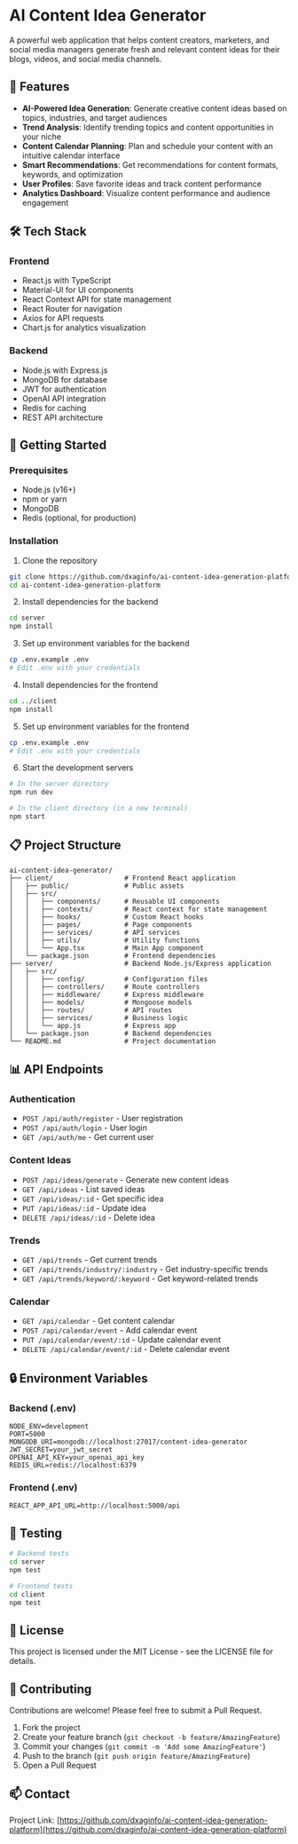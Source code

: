 # AI Content Idea Generator

A powerful web application that helps content creators, marketers, and social media managers generate fresh and relevant content ideas for their blogs, videos, and social media channels.

## 🌟 Features

- **AI-Powered Idea Generation**: Generate creative content ideas based on topics, industries, and target audiences
- **Trend Analysis**: Identify trending topics and content opportunities in your niche
- **Content Calendar Planning**: Plan and schedule your content with an intuitive calendar interface
- **Smart Recommendations**: Get recommendations for content formats, keywords, and optimization
- **User Profiles**: Save favorite ideas and track content performance
- **Analytics Dashboard**: Visualize content performance and audience engagement

## 🛠️ Tech Stack

### Frontend
- React.js with TypeScript
- Material-UI for UI components
- React Context API for state management
- React Router for navigation
- Axios for API requests
- Chart.js for analytics visualization

### Backend
- Node.js with Express.js
- MongoDB for database
- JWT for authentication
- OpenAI API integration
- Redis for caching
- REST API architecture

## 🚀 Getting Started

### Prerequisites
- Node.js (v16+)
- npm or yarn
- MongoDB
- Redis (optional, for production)

### Installation

1. Clone the repository
```bash
git clone https://github.com/dxaginfo/ai-content-idea-generation-platform.git
cd ai-content-idea-generation-platform
```

2. Install dependencies for the backend
```bash
cd server
npm install
```

3. Set up environment variables for the backend
```bash
cp .env.example .env
# Edit .env with your credentials
```

4. Install dependencies for the frontend
```bash
cd ../client
npm install
```

5. Set up environment variables for the frontend
```bash
cp .env.example .env
# Edit .env with your credentials
```

6. Start the development servers
```bash
# In the server directory
npm run dev

# In the client directory (in a new terminal)
npm start
```

## 📋 Project Structure

```
ai-content-idea-generator/
├── client/                  # Frontend React application
│   ├── public/              # Public assets
│   ├── src/
│   │   ├── components/      # Reusable UI components
│   │   ├── contexts/        # React context for state management
│   │   ├── hooks/           # Custom React hooks
│   │   ├── pages/           # Page components
│   │   ├── services/        # API services
│   │   ├── utils/           # Utility functions
│   │   └── App.tsx          # Main App component
│   └── package.json         # Frontend dependencies
├── server/                  # Backend Node.js/Express application
│   ├── src/
│   │   ├── config/          # Configuration files
│   │   ├── controllers/     # Route controllers
│   │   ├── middleware/      # Express middleware
│   │   ├── models/          # Mongoose models
│   │   ├── routes/          # API routes
│   │   ├── services/        # Business logic
│   │   └── app.js           # Express app
│   └── package.json         # Backend dependencies
└── README.md                # Project documentation
```

## 📊 API Endpoints

### Authentication
- `POST /api/auth/register` - User registration
- `POST /api/auth/login` - User login
- `GET /api/auth/me` - Get current user

### Content Ideas
- `POST /api/ideas/generate` - Generate new content ideas
- `GET /api/ideas` - List saved ideas
- `GET /api/ideas/:id` - Get specific idea
- `PUT /api/ideas/:id` - Update idea
- `DELETE /api/ideas/:id` - Delete idea

### Trends
- `GET /api/trends` - Get current trends
- `GET /api/trends/industry/:industry` - Get industry-specific trends
- `GET /api/trends/keyword/:keyword` - Get keyword-related trends

### Calendar
- `GET /api/calendar` - Get content calendar
- `POST /api/calendar/event` - Add calendar event
- `PUT /api/calendar/event/:id` - Update calendar event
- `DELETE /api/calendar/event/:id` - Delete calendar event

## 🔒 Environment Variables

### Backend (.env)
```
NODE_ENV=development
PORT=5000
MONGODB_URI=mongodb://localhost:27017/content-idea-generator
JWT_SECRET=your_jwt_secret
OPENAI_API_KEY=your_openai_api_key
REDIS_URL=redis://localhost:6379
```

### Frontend (.env)
```
REACT_APP_API_URL=http://localhost:5000/api
```

## 🧪 Testing

```bash
# Backend tests
cd server
npm test

# Frontend tests
cd client
npm test
```

## 📝 License

This project is licensed under the MIT License - see the LICENSE file for details.

## 🤝 Contributing

Contributions are welcome! Please feel free to submit a Pull Request.

1. Fork the project
2. Create your feature branch (`git checkout -b feature/AmazingFeature`)
3. Commit your changes (`git commit -m 'Add some AmazingFeature'`)
4. Push to the branch (`git push origin feature/AmazingFeature`)
5. Open a Pull Request

## 📫 Contact

Project Link: [https://github.com/dxaginfo/ai-content-idea-generation-platform](https://github.com/dxaginfo/ai-content-idea-generation-platform)